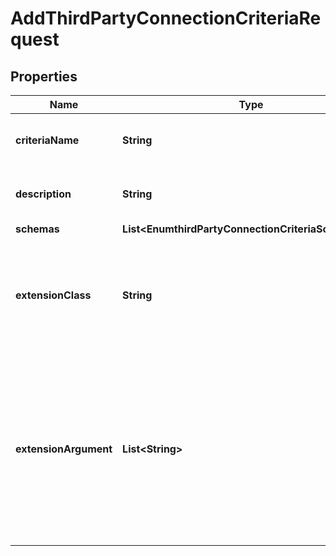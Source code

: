 

# AddThirdPartyConnectionCriteriaRequest


## Properties

| Name | Type | Description | Notes |
|------------ | ------------- | ------------- | -------------|
|**criteriaName** | **String** | Name of the new Connection Criteria |  |
|**description** | **String** | A description for this Connection Criteria |  [optional] |
|**schemas** | **List&lt;EnumthirdPartyConnectionCriteriaSchemaUrn&gt;** |  |  |
|**extensionClass** | **String** | The fully-qualified name of the Java class providing the logic for the Third Party Connection Criteria. |  |
|**extensionArgument** | **List&lt;String&gt;** | The set of arguments used to customize the behavior for the Third Party Connection Criteria. Each configuration property should be given in the form &#39;name&#x3D;value&#39;. |  [optional] |



